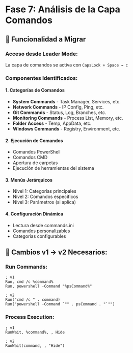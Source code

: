 # Fase 7: Análisis de la Capa Comandos

## 🎯 Funcionalidad a Migrar

### Acceso desde Leader Mode:
La capa de comandos se activa con `CapsLock + Space → c`

### Componentes Identificados:

#### 1. Categorías de Comandos
- **System Commands** - Task Manager, Services, etc.
- **Network Commands** - IP Config, Ping, etc.
- **Git Commands** - Status, Log, Branches, etc.
- **Monitoring Commands** - Process List, Memory, etc.
- **Folder Access** - Temp, AppData, etc.
- **Windows Commands** - Registry, Environment, etc.

#### 2. Ejecución de Comandos
- Comandos PowerShell
- Comandos CMD
- Apertura de carpetas
- Ejecución de herramientas del sistema

#### 3. Menús Jerárquicos
- Nivel 1: Categorías principales
- Nivel 2: Comandos específicos
- Nivel 3: Parámetros (si aplica)

#### 4. Configuración Dinámica
- Lectura desde commands.ini
- Comandos personalizables
- Categorías configurables

## 🔧 Cambios v1 → v2 Necesarios:

### Run Commands:
```autohotkey
; v1
Run, cmd /c %command%
Run, powershell -Command "%psCommand%"

; v2
Run("cmd /c " . command)
Run("powershell -Command `"" . psCommand . "`"")
```

### Process Execution:
```autohotkey
; v1
RunWait, %command%, , Hide

; v2
RunWait(command, , "Hide")
```